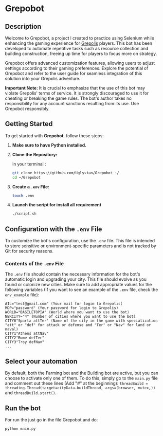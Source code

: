 # Grepobot
## Description
Welcome to Grepobot, a project I created to practice using Selenium while enhancing the gaming experience for [Grepolis](https://en.grepolis.com/) players. This bot has been developed to automate repetitive tasks such as resource collection and building construction, freeing up time for players to focus more on strategy.

Grepobot offers advanced customization features, allowing users to adjust settings according to their gaming preferences. Explore the potential of Grepobot and refer to the user guide for seamless integration of this solution into your Grepolis adventure.

**Important Note:** It is crucial to emphasize that the use of this bot may violate Grepolis' terms of service. It is strongly discouraged to use it for cheating or breaking the game rules. The bot's author takes no responsibility for any account sanctions resulting from its use. Use Grepobot responsibly.

## Getting Started

To get started with **Grepobot**, follow these steps:

1. **Make sure to have Python installed.**

2. **Clone the Repository:**

	In your terminal :
	```bash
   	git clone https://github.com/Uglystan/Grepobot ~/
	cd ~/Grepobot
3. **Create a `.env` File:**
	```bash
	touch .env
4. **Launch the script for install all requirement**
	```bash
	./script.sh

## Configuration with the `.env` File

To customize the bot's configuration, use the `.env` file. This file is intended to store sensitive or environment-specific parameters and is not tracked by Git for security reasons.

### Contents of the `.env` File

The `.env` file should contain the necessary information for the bot's automatic login and upgrading your city. This file should evolve as you found or colonize new cities. Make sure to add appropriate values for the following variables (If you want to see an example of the `.env` file, check the `env_example` file):

	
	AIL="test@gmail.com" (Your mail for login to Grepolis)
	MDP="password" (Your password for login to Grepolis)
	WORLD="BASILETOPIA" (World where you want to use the bot)
	NBRCITY="4" (Number of cities where you want to use the bot)
	CITY0"Sparta attTer" (Name of the city in the game with specialization "att" or "def" for attack or defense and "Ter" or "Nav" for land or naval)
	CITY1"Athens attNav"
	CITY2"Rome defTer"
	CITY3"Troy defNav"
	...

## Select your automation

By default, both the Farming bot and the Building bot are active, but you can choose to activate only one of them. To do this, simply go to the `main.py` file and comment out these lines (Add "#" at the beginning): `threadBuild = threading.Thread(target=cityData.buildThread, args=(browser, mutex,))` and `threadBuild.start()`.

## Run the bot

For run the just go in the file Grepobot and do:

	python main.py